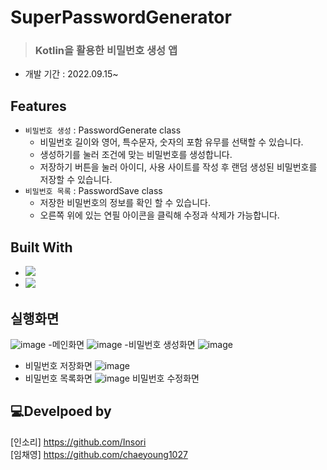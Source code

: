 # SuperPasswordGenerator
> ### Kotlin을 활용한 비밀번호 생성 앱
> 
* 개발 기간 : 2022.09.15~

## Features
* `비밀번호 생성` : PasswordGenerate class
  * 비밀번호 길이와 영어, 특수문자, 숫자의 포함 유무를 선택할 수 있습니다.
  * 생성하기를 눌러 조건에 맞는 비밀번호를 생성합니다.
  * 저장하기 버튼을 눌러 아이디, 사용 사이트를 작성 후 랜덤 생성된 비밀번호를 저장할 수 있습니다.
* `비밀번호 목록` : PasswordSave class
  * 저장한 비밀번호의 정보를 확인 할 수 있습니다. 
  * 오른쪽 위에 있는 연필 아이콘을 클릭해 수정과 삭제가 가능합니다.

## Built With
* <img src="https://img.shields.io/badge/Kotlin-7F52FF?style=flat-square&logo=Kotlin&logoColor=white"/>
* <img src="https://img.shields.io/badge/Android Studio-3DDC84?style=flat-square&logo=Android Studio&logoColor=white"/>

## 실행화면
![image](https://user-images.githubusercontent.com/83990991/205028669-95d31e7c-c191-4051-9123-53df19e3965f.png)
-메인화면
![image](https://user-images.githubusercontent.com/83990991/205026615-34bdc241-653b-4502-8099-cb423d43992e.png)
-비밀번호 생성화면
![image](https://user-images.githubusercontent.com/83990991/205029018-e6da0bd6-9fab-4e56-a601-c566eddd22b1.png)
- 비밀번호 저장화면
![image](https://user-images.githubusercontent.com/83990991/205029081-e1666b6c-6d78-417b-a190-ff6380390cfd.png)
- 비밀번호 목록화면
![image](https://user-images.githubusercontent.com/83990991/205029172-4055e684-1874-46e8-9fd8-ae0ed229d0f8.png)
비밀번호 수정화면


## 💻Develpoed by
[인소리] https://github.com/Insori <br/>
[임채영] https://github.com/chaeyoung1027 <br/>
